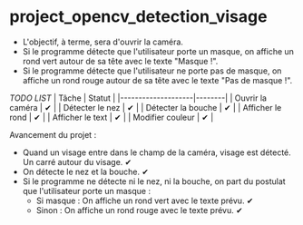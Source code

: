 project_opencv_detection_visage
===============================

* L'objectif, à terme, sera d'ouvrir la caméra. 
* Si le programme détecte que l'utilisateur porte un masque, on affiche un rond vert autour de sa tête avec le texte "Masque !".
* Si le programme détecte que l'utilisateur ne porte pas de masque, on affiche un rond rouge autour de sa tête avec le texte "Pas de masque !".

*TODO LIST*
| 			 Tâche			 | Statut |
|--------------------|--------|
|  Ouvrir la caméra  | 	 ✔		|
|  Détecter le nez   | 	 ✔ 	|
| Détecter la bouche |   ✔ 	|
|  Afficher le rond  |   ✔ 	|
|  Afficher le text  |   ✔ 	|
|  Modifier couleur  |   ✔ 	|

Avancement du projet :
- Quand un visage entre dans le champ de la caméra, visage est détecté. Un carré autour du visage. ✔
- On détecte le nez et la bouche. ✔
- Si le programme ne détecte ni le nez, ni la bouche, on part du postulat que l'utilisateur porte un masque : 
	* Si masque : On affiche un rond vert avec le texte prévu. ✔
	* Sinon : On affiche un rond rouge avec le texte prévu. ✔